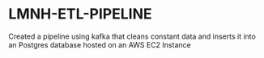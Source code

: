 # LMNH-ETL-PIPELINE
Created a pipeline using kafka that cleans constant data and inserts it into an Postgres database hosted on an AWS EC2 Instance
